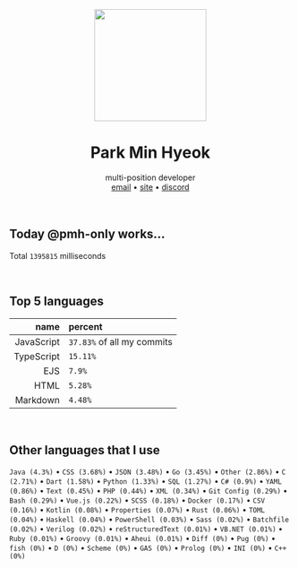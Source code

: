 <div align="center">
  <img src="https://avatars.githubusercontent.com/u/39158228?s=460&u=85a513dbfe77b73d9f7aa9c85e3e973cb69caba6&v=4" width="200px"/>
  <h1>Park Min Hyeok</h1>
  multi-position developer<br />
  <a href="mailto:pmhstudio.pmh@gmail.com">email</a> •
  <a href="https://pmh.codes/main/">site</a> •
  <a href="https://discord.gg/VbcGYnv">discord</a> 
</div>

<br />
<br />

## Today @pmh-only works...
Total `1395815` milliseconds

<br />

## Top 5 languages
| name | percent |
|-----:|:--------|
| JavaScript | `37.83%` of all my commits |
| TypeScript | `15.11%` |
| EJS | `7.9%` |
| HTML | `5.28%` |
| Markdown | `4.48%` |

<br />

## Other languages that I use
`Java (4.3%)` • `CSS (3.68%)` • `JSON (3.48%)` • `Go (3.45%)` • `Other (2.86%)` • `C (2.71%)` • `Dart (1.58%)` • `Python (1.33%)` • `SQL (1.27%)` • `C# (0.9%)` • `YAML (0.86%)` • `Text (0.45%)` • `PHP (0.44%)` • `XML (0.34%)` • `Git Config (0.29%)` • `Bash (0.29%)` • `Vue.js (0.22%)` • `SCSS (0.18%)` • `Docker (0.17%)` • `CSV (0.16%)` • `Kotlin (0.08%)` • `Properties (0.07%)` • `Rust (0.06%)` • `TOML (0.04%)` • `Haskell (0.04%)` • `PowerShell (0.03%)` • `Sass (0.02%)` • `Batchfile (0.02%)` • `Verilog (0.02%)` • `reStructuredText (0.01%)` • `VB.NET (0.01%)` • `Ruby (0.01%)` • `Groovy (0.01%)` • `Aheui (0.01%)` • `Diff (0%)` • `Pug (0%)` • `fish (0%)` • `D (0%)` • `Scheme (0%)` • `GAS (0%)` • `Prolog (0%)` • `INI (0%)` • `C++ (0%)`

<br />
